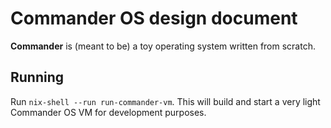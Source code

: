 # Commander OS design document

**Commander** is (meant to be) a toy operating system written from scratch.

## Running

Run `nix-shell --run run-commander-vm`. This will build and start a very light Commander OS VM for development purposes.

